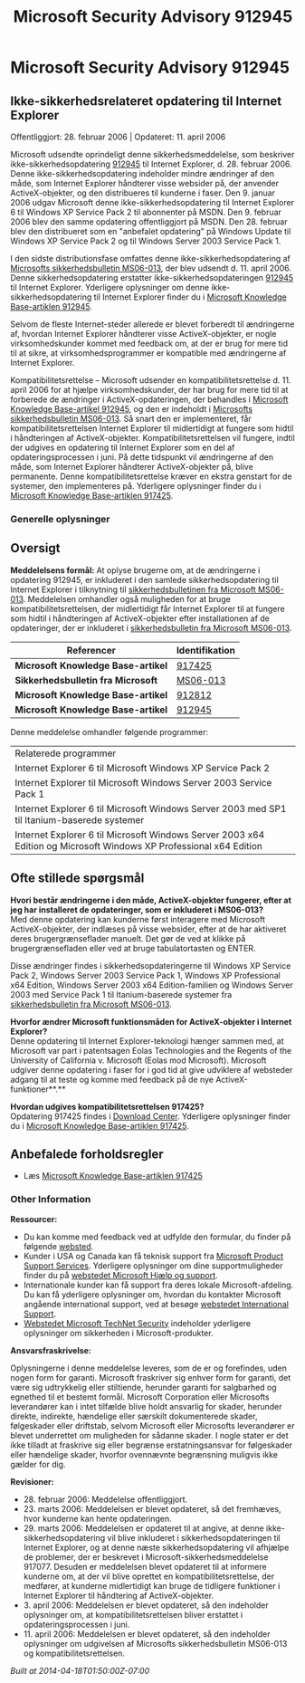 ﻿---
title: Microsoft Security Advisory 912945
TOCTitle: "912945"
ms:assetid: "912945"
ms:mtpsurl: https://technet.microsoft.com/da-DK/library/912945(v=Security.10)
ms:contentKeyID: 61223852
ms.date: 04/18/2014
mtps_version: v=Security.10
ms.translationtype: HT
---

# Microsoft Security Advisory 912945

## Ikke-sikkerhedsrelateret opdatering til Internet Explorer

Offentliggjort: 28. februar 2006 | Opdateret: 11. april 2006

Microsoft udsendte oprindeligt denne sikkerhedsmeddelelse, som beskriver ikke-sikkerhedsopdatering [912945](http://support.microsoft.com/kb/912945) til Internet Explorer, d. 28. februar 2006. Denne ikke-sikkerhedsopdatering indeholder mindre ændringer af den måde, som Internet Explorer håndterer visse websider på, der anvender ActiveX-objekter, og den distribueres til kunderne i faser. Den 9. januar 2006 udgav Microsoft denne ikke-sikkerhedsopdatering til Internet Explorer 6 til Windows XP Service Pack 2 til abonnenter på MSDN. Den 9. februar 2006 blev den samme opdatering offentliggjort på MSDN. Den 28. februar blev den distribueret som en "anbefalet opdatering" på Windows Update til Windows XP Service Pack 2 og til Windows Server 2003 Service Pack 1.

I den sidste distributionsfase omfattes denne ikke-sikkerhedsopdatering af [Microsofts sikkerhedsbulletin MS06-013](http://go.microsoft.com/fwlink/?linkid=62568), der blev udsendt d. 11. april 2006. Denne sikkerhedsopdatering erstatter ikke-sikkerhedsopdateringen [912945](http://support.microsoft.com/kb/912945) til Internet Explorer. Yderligere oplysninger om denne ikke-sikkerhedsopdatering til Internet Explorer finder du i [Microsoft Knowledge Base-artiklen 912945](http://support.microsoft.com/kb/912945).

Selvom de fleste Internet-steder allerede er blevet forberedt til ændringerne af, hvordan Internet Explorer håndterer visse ActiveX-objekter, er nogle virksomhedskunder kommet med feedback om, at der er brug for mere tid til at sikre, at virksomhedsprogrammer er kompatible med ændringerne af Internet Explorer.

Kompatibilitetsrettelse – Microsoft udsender en kompatibilitetsrettelse d. 11. april 2006 for at hjælpe virksomhedskunder, der har brug for mere tid til at forberede de ændringer i ActiveX-opdateringen, der behandles i [Microsoft Knowledge Base-artikel 912945](http://support.microsoft.com/kb/912945), og den er indeholdt i [Microsofts sikkerhedsbulletin MS06-013](http://go.microsoft.com/fwlink/?linkid=62568). Så snart den er implementeret, får kompatibilitetsrettelsen Internet Explorer til midlertidigt at fungere som hidtil i håndteringen af ActiveX-objekter. Kompatibilitetsrettelsen vil fungere, indtil der udgives en opdatering til Internet Explorer som en del af opdateringsprocessen i juni. På dette tidspunkt vil ændringerne af den måde, som Internet Explorer håndterer ActiveX-objekter på, blive permanente. Denne kompatibilitetsrettelse kræver en ekstra genstart for de systemer, den implementeres på. Yderligere oplysninger finder du i [Microsoft Knowledge Base-artiklen 917425](http://support.microsoft.com/kb/917425).

### Generelle oplysninger

## Oversigt

**Meddelelsens formål:** At oplyse brugerne om, at de ændringerne i opdatering 912945, er inkluderet i den samlede sikkerhedsopdatering til Internet Explorer i tilknytning til [sikkerhedsbulletinen fra Microsoft MS06-013](http://go.microsoft.com/fwlink/?linkid=62568). Meddelelsen omhandler også muligheden for at bruge kompatibilitetsrettelsen, der midlertidigt får Internet Explorer til at fungere som hidtil i håndteringen af ActiveX-objekter efter installationen af de opdateringer, der er inkluderet i [sikkerhedsbulletin fra Microsoft MS06-013](http://go.microsoft.com/fwlink/?linkid=62568).

<table>
<thead>
<tr class="header">
<th>Referencer</th>
<th>Identifikation</th>
</tr>
</thead>
<tbody>
<tr class="odd">
<td><strong>Microsoft Knowledge Base-artikel</strong></td>
<td><a href="http://support.microsoft.com/kb/917425">917425</a></td>
</tr>
<tr class="even">
<td><strong>Sikkerhedsbulletin fra Microsoft</strong></td>
<td><a href="http://go.microsoft.com/fwlink/?linkid=62568">MS06-013</a></td>
</tr>
<tr class="odd">
<td><strong>Microsoft Knowledge Base-artikel</strong></td>
<td><a href="http://support.microsoft.com/kb/912812">912812</a></td>
</tr>
<tr class="even">
<td><strong>Microsoft Knowledge Base-artikel</strong></td>
<td><a href="http://support.microsoft.com/kb/912945">912945</a></td>
</tr>
</tbody>
</table>


Denne meddelelse omhandler følgende programmer:

<table>
<tbody>
<tr class="odd">
<td>Relaterede programmer</td>
</tr>
<tr class="even">
<td>Internet Explorer 6 til Microsoft Windows XP Service Pack 2</td>
</tr>
<tr class="odd">
<td>Internet Explorer til Microsoft Windows Server 2003 Service Pack 1</td>
</tr>
<tr class="even">
<td>Internet Explorer 6 til Microsoft Windows Server 2003 med SP1 til Itanium-baserede systemer</td>
</tr>
<tr class="odd">
<td>Internet Explorer 6 til Microsoft Windows Server 2003 x64 Edition og Microsoft Windows XP Professional x64 Edition</td>
</tr>
</tbody>
</table>


## Ofte stillede spørgsmål

**Hvori består ændringerne i den måde, ActiveX-objekter fungerer, efter at jeg har installeret de opdateringer, som er inkluderet i MS06-013?**  
Med denne opdatering kan kunderne først interagere med Microsoft ActiveX-objekter, der indlæses på visse websider, efter at de har aktiveret deres brugergrænseflader manuelt. Det gør de ved at klikke på brugergrænsefladen eller ved at bruge tabulatortasten og ENTER.

Disse ændringer findes i sikkerhedsopdateringerne til Windows XP Service Pack 2, Windows Server 2003 Service Pack 1, Windows XP Professional x64 Edition, Windows Server 2003 x64 Edition-familien og Windows Server 2003 med Service Pack 1 til Itanium-baserede systemer fra [sikkerhedsbulletin fra Microsoft MS06-013](http://go.microsoft.com/fwlink/?linkid=62568).

**Hvorfor ændrer Microsoft funktionsmåden for ActiveX-objekter i Internet Explorer?**  
Denne opdatering til Internet Explorer-teknologi hænger sammen med, at Microsoft var part i patentsagen Eolas Technologies and the Regents of the University of California v. Microsoft (Eolas mod Microsoft). Microsoft udgiver denne opdatering i faser for i god tid at give udviklere af websteder adgang til at teste og komme med feedback på de nye ActiveX-funktioner**.**

**Hvordan udgives kompatibilitetsrettelsen 917425?**  
Opdatering 917425 findes i [Download Center](http://www.microsoft.com/downloads/). Yderligere oplysninger finder du i [Microsoft Knowledge Base-artiklen 917425](http://support.microsoft.com/kb/917425).

## Anbefalede forholdsregler

  - Læs [Microsoft Knowledge Base-artiklen 917425](http://support.microsoft.com/kb/917425)

### Other Information

**Ressourcer:**

  - Du kan komme med feedback ved at udfylde den formular, du finder på følgende [websted](https://support.microsoft.com/common/survey.aspx?scid=sw;en;1257&amp;showpage=1&amp;ws=technet&amp;sd=tech).
  - Kunder i USA og Canada kan få teknisk support fra [Microsoft Product Support Services](http://go.microsoft.com/fwlink/?linkid=21131). Yderligere oplysninger om dine supportmuligheder finder du på [webstedet Microsoft Hjælp og support](http://support.microsoft.com/).
  - Internationale kunder kan få support fra deres lokale Microsoft-afdeling. Du kan få yderligere oplysninger om, hvordan du kontakter Microsoft angående international support, ved at besøge [webstedet International Support](http://go.microsoft.com/fwlink/?linkid=21155).
  - [Webstedet Microsoft TechNet Security](http://go.microsoft.com/fwlink/?linkid=21132) indeholder yderligere oplysninger om sikkerheden i Microsoft-produkter.

**Ansvarsfraskrivelse:**

Oplysningerne i denne meddelelse leveres, som de er og forefindes, uden nogen form for garanti. Microsoft fraskriver sig enhver form for garanti, det være sig udtrykkelig eller stiltiende, herunder garanti for salgbarhed og egnethed til et bestemt formål. Microsoft Corporation eller Microsofts leverandører kan i intet tilfælde blive holdt ansvarlig for skader, herunder direkte, indirekte, hændelige eller særskilt dokumenterede skader, følgeskader eller driftstab, selvom Microsoft eller Microsofts leverandører er blevet underrettet om muligheden for sådanne skader. I nogle stater er det ikke tilladt at fraskrive sig eller begrænse erstatningsansvar for følgeskader eller hændelige skader, hvorfor ovennævnte begrænsning muligvis ikke gælder for dig.

**Revisioner:**

  - 28\. februar 2006: Meddelelse offentliggjort.
  - 23\. marts 2006: Meddelelsen er blevet opdateret, så det fremhæves, hvor kunderne kan hente opdateringen.
  - 29\. marts 2006: Meddelelsen er opdateret til at angive, at denne ikke-sikkerhedsopdatering vil blive inkluderet i sikkerhedsopdateringen til Internet Explorer, og at denne næste sikkerhedsopdatering vil afhjælpe de problemer, der er beskrevet i Microsoft-sikkerhedsmeddelelse 917077. Desuden er meddelelsen blevet opdateret til at informere kunderne om, at der vil blive oprettet en kompatibilitetsrettelse, der medfører, at kunderne midlertidigt kan bruge de tidligere funktioner i Internet Explorer til håndtering af ActiveX-objekter.
  - 3\. april 2006: Meddelelsen er blevet opdateret, så den indeholder oplysninger om, at kompatibilitetsrettelsen bliver erstattet i opdateringsprocessen i juni.
  - 11\. april 2006: Meddelelsen er blevet opdateret, så den indeholder oplysninger om udgivelsen af Microsofts sikkerhedsbulletin MS06-013 og kompatibilitetsrettelsen.

*Built at 2014-04-18T01:50:00Z-07:00*

